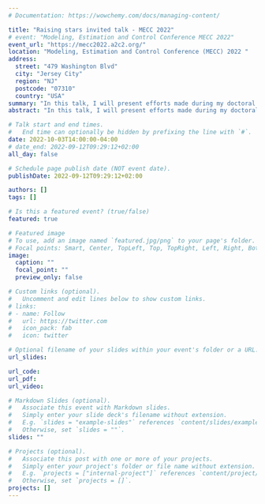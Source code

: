 ```yaml
---
# Documentation: https://wowchemy.com/docs/managing-content/

title: "Raising stars invited talk - MECC 2022"
# event: "Modeling, Estimation and Control Conference MECC 2022"
event_url: "https://mecc2022.a2c2.org/"
location: "Modeling, Estimation and Control Conference (MECC) 2022 "
address: 
  street: "479 Washington Blvd"
  city: "Jersey City"
  region: "NJ"
  postcode: "07310"
  country: "USA"
summary: "In this talk, I will present efforts made during my doctoral research to reduce the computational complexity of model predictive control (MPC) implementations for robotic applications and reducing the engineering time required for its deployment."
abstract: "In this talk, I will present efforts made during my doctoral research to reduce the computational complexity of model predictive control (MPC) implementations for robotic applications and reducing the engineering time required for its deployment."

# Talk start and end times.
#   End time can optionally be hidden by prefixing the line with `#`.
date: 2022-10-03T14:00:00-04:00
# date_end: 2022-09-12T09:29:12+02:00
all_day: false

# Schedule page publish date (NOT event date).
publishDate: 2022-09-12T09:29:12+02:00

authors: []
tags: []

# Is this a featured event? (true/false)
featured: true

# Featured image
# To use, add an image named `featured.jpg/png` to your page's folder. 
# Focal points: Smart, Center, TopLeft, Top, TopRight, Left, Right, BottomLeft, Bottom, BottomRight.
image:
  caption: ""
  focal_point: ""
  preview_only: false

# Custom links (optional).
#   Uncomment and edit lines below to show custom links.
# links:
# - name: Follow
#   url: https://twitter.com
#   icon_pack: fab
#   icon: twitter

# Optional filename of your slides within your event's folder or a URL.
url_slides:

url_code:
url_pdf:
url_video:

# Markdown Slides (optional).
#   Associate this event with Markdown slides.
#   Simply enter your slide deck's filename without extension.
#   E.g. `slides = "example-slides"` references `content/slides/example-slides.md`.
#   Otherwise, set `slides = ""`.
slides: ""

# Projects (optional).
#   Associate this post with one or more of your projects.
#   Simply enter your project's folder or file name without extension.
#   E.g. `projects = ["internal-project"]` references `content/project/deep-learning/index.md`.
#   Otherwise, set `projects = []`.
projects: []
---
```

